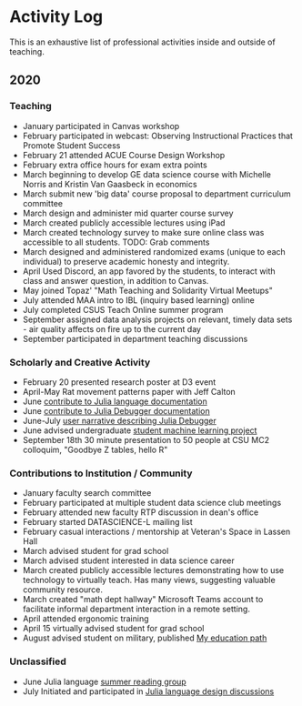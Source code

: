 # Activity Log

This is an exhaustive list of professional activities inside and outside of teaching.

## 2020

### Teaching

- January participated in Canvas workshop
- February participated in webcast: Observing Instructional Practices that Promote Student Success
- February 21 attended ACUE Course Design Workshop
- February extra office hours for exam extra points
- March beginning to develop GE data science course with Michelle Norris and Kristin Van Gaasbeck in economics
- March submit new 'big data' course proposal to department curriculum committee
- March design and administer mid quarter course survey
- March created publicly accessible lectures using iPad
- March created technology survey to make sure online class was accessible to all students.
    TODO: Grab comments
- March designed and administered randomized exams (unique to each individual) to preserve academic honesty and integrity.
- April Used Discord, an app favored by the students, to interact with class and answer question, in addition to Canvas.
- May joined Topaz' "Math Teaching and Solidarity Virtual Meetups"
- July attended MAA intro to IBL (inquiry based learning) online 
- July completed CSUS Teach Online summer program
- September assigned data analysis projects on relevant, timely data sets - air quality affects on fire up to the current day
- September participated in department teaching discussions


### Scholarly and Creative Activity

- February 20 presented research poster at D3 event
- April-May Rat movement patterns paper with Jeff Calton
- June [contribute to Julia language documentation](https://github.com/JuliaLang/julia/pull/36202)
- June [contribute to Julia Debugger documentation](https://github.com/JuliaDebug/Debugger.jl/pull/261)
- June-July [user narrative describing Julia Debugger](http://clarkfitzg.github.io/2020/06/19/intro-to-Julia's-Debugger/)
- June advised undergraduate [student machine learning project](https://github.com/LightningDrop/SkateboardML)
- September 18th 30 minute presentation to 50 people at CSU MC2 colloquim, "Goodbye Z tables, hello R"


### Contributions to Institution / Community

- January faculty search committee
- February participated at multiple student data science club meetings
- February attended new faculty RTP discussion in dean's office
- February started DATASCIENCE-L mailing list
- February casual interactions / mentorship at Veteran's Space in Lassen Hall
- March advised student for grad school
- March advised student interested in data science career
- March created publicly accessible lectures demonstrating how to use technology to virtually teach.
    Has many views, suggesting valuable community resource.
- March created "math dept hallway" Microsoft Teams account to facilitate informal department interaction in a remote setting.
- April attended ergonomic training
- April 15 virtually advised student for grad school
- August advised student on military, published [My education path](http://webpages.csus.edu/fitzgerald/my-education-path/)


### Unclassified

- June Julia language [summer reading group](https://github.com/clarkfitzg/summer20euler)
- July Initiated and participated in [Julia language design discussions](https://discourse.julialang.org/t/when-should-a-function-accept-a-symbol-as-an-argument/43510/2)
